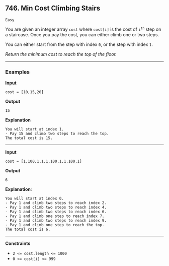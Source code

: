 ## 746. Min Cost Climbing Stairs

`Easy`

You are given an integer array `cost` where `cost[i]` is the cost of <code>i<sup>th</sup></code> step on a staircase. Once you pay the cost, you can either climb one or two steps.

You can either start from the step with index `0`, or the step with index `1`.

*Return the minimum cost to reach the top of the floor.*

---

### Examples

**Input**
```
cost = [10,15,20]
```

**Output**
```
15
```

**Explanation**
```
You will start at index 1.
- Pay 15 and climb two steps to reach the top.
The total cost is 15.
```

---

**Input**
```
cost = [1,100,1,1,1,100,1,1,100,1]
```

**Output**
```
6
```

**Explanation**:
```
You will start at index 0.
- Pay 1 and climb two steps to reach index 2.
- Pay 1 and climb two steps to reach index 4.
- Pay 1 and climb two steps to reach index 6.
- Pay 1 and climb one step to reach index 7.
- Pay 1 and climb two steps to reach index 9.
- Pay 1 and climb one step to reach the top.
The total cost is 6.
```

---

**Constraints**
* `2 <= cost.length <= 1000`
* `0 <= cost[i] <= 999`